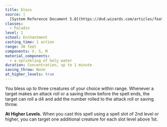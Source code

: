 ```yaml
---
title: bless
source: |
  [System Reference Document 5.0](https://dnd.wizards.com/articles/features/systems-reference-document-srd)
classes:
  - Paladin
level: 1
school: Enchantment
casting_time: 1 action
range: 30 feet
components: V, S, M
material_components:
  - a sprinkling of holy water
duration: Concentration, up to 1 minute
saving_throw: None
at_higher_levels: true
---
```


You bless up to three creatures of your choice within range. Whenever a target makes an attack roll or a saving throw before the spell ends, the target can roll a d4 and add the number rolled to the attack roll or saving throw.

**At Higher Levels.** When you cast this spell using a spell slot of 2nd level or higher, you can target one additional creature for each slot level above 1st.
